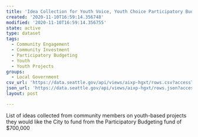 ```yaml
---
title: 'Idea Collection for Youth Voice, Youth Choice Participatory Budgeting Program'
created: '2020-11-10T16:59:14.356748'
modified: '2020-11-10T16:59:14.356755'
state: active
type: dataset
tags:
  - Community Engagement
  - Community Investment
  - Participatory Budgeting
  - Youth
  - Youth Projects
groups:
  - Local Government
csv_url: 'https://data.seattle.gov/api/views/aixp-hgxt/rows.csv?accessType=DOWNLOAD'
json_url: 'https://data.seattle.gov/api/views/aixp-hgxt/rows.json?accessType=DOWNLOAD'
layout: post

---
```

List of ideas collected from community members on youth-based projects they would like the City to fund from the Participatory Budgeting fund of $700,000
